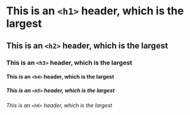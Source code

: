 # This is an `<h1>` header, which is the largest
## This is an `<h2>` header, which is the largest
### This is an `<h3>` header, which is the largest
#### This is an `<h4>` header, which is the largest
##### This is an `<h5>` header, which is the largest
###### This is an `<h6>` header, which is the largest
